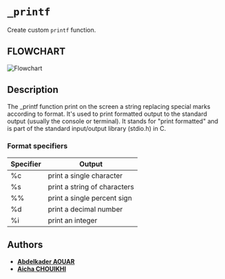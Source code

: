 # **`_printf`**
  
Create custom `printf` function.


## FLOWCHART
![Flowchart](.png)

## Description
The _printf function print on the screen a string replacing special marks according to format.
It's used to print formatted output to the standard output (usually the console or terminal).
It stands for "print formatted" and is part of the standard input/output library (stdio.h) in C.

### Format specifiers

| **Specifier** | **Output**                    |
| ------------- | ----------------------------- |
| %c            | print a single character     |
| %s            | print a string of characters |
| %%            | print a single percent sign  |
| %d            | print a decimal number       |
| %i            | print an integer             |

## Authors
* [**Abdelkader AOUAR**](https://github.com/powerofcode2023)
* [**Aicha CHOUIKHI**](https://github.com/Aicha-ch)
